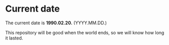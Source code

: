 # Current date

The current date is **1990.02.20.** (YYYY.MM.DD.)

This repository will be good when the world ends, so we will know how long it lasted.